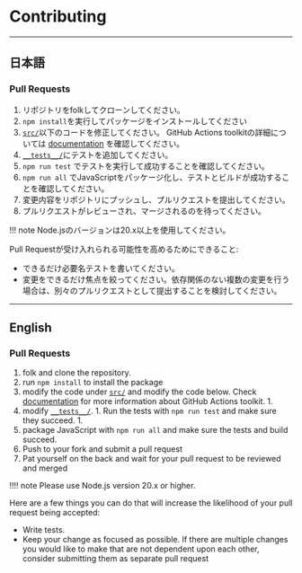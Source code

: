 # Contributing

---

## 日本語

### Pull Requests

1. リポジトリをfolkしてクローンしてください。
1. `npm install`を実行してパッケージをインストールしてください
1. [`src/`](./src/)以下のコードを修正してください。
  GitHub Actions toolkitの詳細については [documentation](https://github.com/actions/toolkit/blob/main/README.md) を確認してください。
1. [`__tests__/`](./__tests__)にテストを追加してください。
1. `npm run test` でテストを実行して成功することを確認してください。
1. `npm run all` でJavaScriptをパッケージ化し、テストとビルドが成功することを確認してください。
1. 変更内容をリポジトリにプッシュし、プルリクエストを提出してください。
1. プルリクエストがレビューされ、マージされるのを待ってください。

!!! note
    Node.jsのバージョンは20.x以上を使用してください。

Pull Requestが受け入れられる可能性を高めるためにできること:

- できるだけ必要名テストを書いてください。
- 変更をできるだけ焦点を絞ってください。依存関係のない複数の変更を行う場合は、別々のプルリクエストとして提出することを検討してください。

---

## English

### Pull Requests

1. folk and clone the repository.
1. run `npm install` to install the package
1. modify the code under [`src/`](./src/) and modify the code below.
  Check [documentation](https://github.com/actions/toolkit/blob/main/README.md) for more information about GitHub Actions toolkit. 1.
1. modify [`__tests__/`](./__tests__). 1.
Run the tests with `npm run test` and make sure they succeed. 1.
1. package JavaScript with `npm run all` and make sure the tests and build succeed.
1. Push to your fork and submit a pull request
1. Pat yourself on the back and wait for your pull request to be reviewed and merged

!!!! note
    Please use Node.js version 20.x or higher.

Here are a few things you can do that will increase the likelihood of your pull request being accepted:

- Write tests.
- Keep your change as focused as possible. If there are multiple changes you would like to make that are not dependent upon each other, consider submitting them as separate pull request

